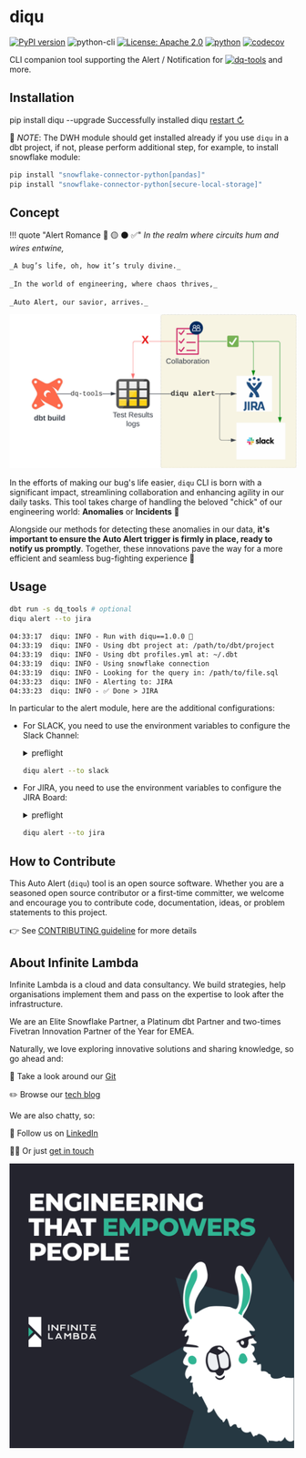<!-- markdownlint-disable code-block-style -->
# diqu

[![PyPI version](https://badge.fury.io/py/diqu.svg)](https://pypi.org/project/diqu/)
![python-cli](https://img.shields.io/badge/CLI-Python-FFCE3E?labelColor=14354C&logo=python&logoColor=white)
[![License: Apache 2.0](https://img.shields.io/badge/License-Apache--2.0-yellow.svg)](https://opensource.org/license/apache-2-0/)
[![python](https://img.shields.io/badge/Python-3.9|3.10|3.11-3776AB.svg?style=flat&logo=python&logoColor=white)](https://www.python.org)
[![codecov](https://codecov.io/gh/infinitelambda/diqu/graph/badge.svg?token=JUO2ASNQEB)](https://codecov.io/gh/infinitelambda/diqu)

CLI companion tool supporting the Alert / Notification for [![dq-tools](https://img.shields.io/badge/dq--tools-hub-FF694B?logo=dbt&logoColor=FF694B)](https://hub.getdbt.com/infinitelambda/dq_tools) and more.

## Installation

<div class="termynal" data-termynal data-ty-typeDelay="40" data-ty-lineDelay="700"> <!-- markdownlint-disable no-inline-html -->
    <span data-ty="input">pip install diqu --upgrade</span>
    <span data-ty="progress"></span>
    <span data-ty>Successfully installed diqu</span>
    <a href="#" data-terminal-control="">restart ↻</a>
</div>

📓 _NOTE_: The DWH module should get installed already if you use `diqu` in a dbt project, if not, please perform additional step, for example, to install snowflake module:

```bash
pip install "snowflake-connector-python[pandas]"
pip install "snowflake-connector-python[secure-local-storage]"
```

## Concept

!!! quote "Alert Romance 🔴 🟡 ⚫ ✅"
    _In the realm where circuits hum and wires entwine,_

    _A bug’s life, oh, how it’s truly divine._

    _In the world of engineering, where chaos thrives,_

    _Auto Alert, our savior, arrives._

<img src="assets/img/diqu_concept.jpeg" alt="diqu Concept"> <!-- markdownlint-disable no-inline-html -->

In the efforts of making our bug's life easier, `diqu` CLI is born with a significant impact, streamlining collaboration and enhancing agility in our daily tasks. This tool takes charge of handling the beloved "chick" of our engineering world: **Anomalies** or **Incidents** 🐞

Alongside our methods for detecting these anomalies in our data, **it's important to ensure the Auto Alert trigger is firmly in place, ready to notify us promptly**. Together, these innovations pave the way for a more efficient and seamless bug-fighting experience 🚀

## Usage

```bash
dbt run -s dq_tools # optional
diqu alert --to jira
```

```log
04:33:17  diqu: INFO - Run with diqu==1.0.0 🏃
04:33:19  diqu: INFO - Using dbt project at: /path/to/dbt/project
04:33:19  diqu: INFO - Using dbt profiles.yml at: ~/.dbt
04:33:19  diqu: INFO - Using snowflake connection
04:33:19  diqu: INFO - Looking for the query in: /path/to/file.sql
04:33:23  diqu: INFO - Alerting to: JIRA
04:33:23  diqu: INFO - ✅ Done > JIRA
```

In particular to the alert module, here are the additional configurations:

- For SLACK, you need to use the environment variables to configure the Slack Channel:

  <details> <!-- markdownlint-disable no-inline-html -->
    <summary>preflight</summary>

    ```bash
    export SLACK_TOKEN=your_token
    export SLACK_CHANNEL=your_channel_name
    ```

  </details>

  ```bash
  diqu alert --to slack
  ```

- For JIRA, you need to use the environment variables to configure the JIRA Board:

  <details> <!-- markdownlint-disable no-inline-html -->
    <summary>preflight</summary>

    ```bash
    export JIRA_SERVER=your_jira_server e.g. https://your_value.atlassian.net/
    export JIRA_AUTH_USER=your_service_account e.g. dqt_user@your_value.com
    export JIRA_AUTH_PASSWORD=your_service_token e.g. ATATTxxxxx
    export JIRA_PROJECT_ID=your_project_id e.g. 106413
    export JIRA_INCIDENT_TICKET_TYPE=your_ticket_type, default to "[System] Incident"
    export JIRA_OPEN_TICKETS_FILTER=your_ticket_filter_on_title, default to "*dq_tools"
    ```

  </details>

  ```bash
  diqu alert --to jira
  ```

## How to Contribute

This Auto Alert (`diqu`) tool is an open source software. Whether you are a seasoned open source contributor or a first-time committer, we welcome and encourage you to contribute code, documentation, ideas, or problem statements to this project.

👉 See [CONTRIBUTING guideline](./nav/dev/contributing.html) for more details

## About Infinite Lambda

Infinite Lambda is a cloud and data consultancy. We build strategies, help organisations implement them and pass on the expertise to look after the infrastructure.

We are an Elite Snowflake Partner, a Platinum dbt Partner and two-times Fivetran Innovation Partner of the Year for EMEA.

Naturally, we love exploring innovative solutions and sharing knowledge, so go ahead and:

🔧 Take a look around our [Git](https://github.com/infinitelambda)

✏️ Browse our [tech blog](https://infinitelambda.com/category/tech-blog/)

We are also chatty, so:

👀 Follow us on [LinkedIn](https://www.linkedin.com/company/infinite-lambda/)

👋🏼 Or just [get in touch](https://infinitelambda.com/contacts/)

[<img src="https://raw.githubusercontent.com/infinitelambda/cdn/1.0.0/general/images/GitHub-About-Section-1080x1080.png" alt="About IL" width="500">](https://infinitelambda.com/)
